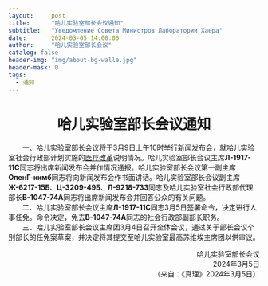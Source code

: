 ```yaml
---
layout:     post
title:      "哈儿实验室部长会议通知"
subtitle:   "Уведомление Совета Министров Лаборатории Хаера"
date:       2024-03-05 14:00:00
author:     "哈儿实验室部长会议"
catalog: false
header-img: "img/about-bg-walle.jpg"
header-mask: 0
tags:
  - 通知
---
```


<div style="text-align: center"><h1>哈儿实验室部长会议通知</h1></div>

&emsp;&emsp;一、哈儿实验室部长会议将于3月9日上午10时举行新闻发布会，就哈儿实验室社会行政部计划实施的[医疗改革](https://khayer.cn/2024/03/03/%E5%93%88%E5%84%BF%E5%AE%9E%E9%AA%8C%E5%AE%A4%E6%8E%A8%E8%BF%9B%E5%8C%BB%E7%96%97%E6%94%B9%E9%9D%A9/)说明情况。哈儿实验室部长会议主席**Л-1917-11С**同志将出席新闻发布会并作情况通报。哈儿实验室部长会议第一副主席**ОпенГ-ккмб**同志将向新闻发布会作书面讲话。哈儿实验室部长会议副主席**Ж-6217-15Б**、**Ц-3209-49Б**、**Л-9218-73З**同志及哈儿实验室社会行政部代理部长**В-1047-74А**同志将出席新闻发布会并回答公众的有关问题。  
&emsp;&emsp;二、哈儿实验室部长会议主席**Л-1917-11С**同志3月5日签署命令，决定进行人事任免。命令决定，免去**В-1047-74А**同志的社会行政部副部长职务。  
&emsp;&emsp;三、哈儿实验室部长会议主席团3月4日召开全体会议，通过关于部长会议个别部长的任免案草案，并决定将其提交至哈儿实验室最高苏维埃主席团以供审议。

<div style="text-align: right">哈儿实验室部长会议</strong></div>
<div style="text-align: right">2024年3月5日</div>

<div style="text-align: right">（来自：《真理》2024年3月5日）</div>